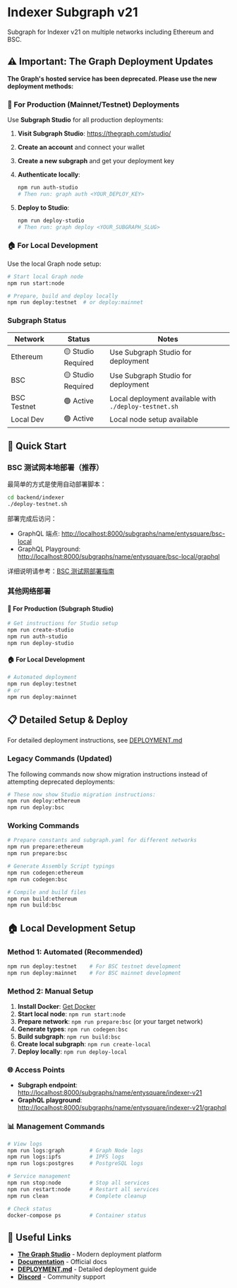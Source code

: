 # Indexer Subgraph v21

Subgraph for Indexer v21 on multiple networks including Ethereum and BSC.

## ⚠️ Important: The Graph Deployment Updates

**The Graph's hosted service has been deprecated. Please use the new deployment methods:**

### 🚀 For Production (Mainnet/Testnet) Deployments

Use **Subgraph Studio** for all production deployments:

1. **Visit Subgraph Studio**: <https://thegraph.com/studio/>
2. **Create an account** and connect your wallet
3. **Create a new subgraph** and get your deployment key
4. **Authenticate locally**:

   ```bash
   npm run auth-studio
   # Then run: graph auth <YOUR_DEPLOY_KEY>
   ```

5. **Deploy to Studio**:

   ```bash
   npm run deploy-studio
   # Then run: graph deploy <YOUR_SUBGRAPH_SLUG>
   ```

### 🏠 For Local Development

Use the local Graph node setup:

```bash
# Start local Graph node
npm run start:node

# Prepare, build and deploy locally
npm run deploy:testnet  # or deploy:mainnet
```

### Subgraph Status

| Network    | Status | Notes |
| ---------- | :----: | ----- |
| Ethereum   | 🟡 Studio Required | Use Subgraph Studio for deployment |
| BSC        | 🟡 Studio Required | Use Subgraph Studio for deployment |
| BSC Testnet| 🟢 Active | Local deployment available with `./deploy-testnet.sh` |
| Local Dev  | 🟢 Active | Local node setup available |  

## 🚀 Quick Start

### BSC 测试网本地部署（推荐）

最简单的方式是使用自动部署脚本：

```bash
cd backend/indexer
./deploy-testnet.sh
```

部署完成后访问：

- GraphQL 端点: <http://localhost:8000/subgraphs/name/entysquare/bsc-local>
- GraphQL Playground: <http://localhost:8000/subgraphs/name/entysquare/bsc-local/graphql>

详细说明请参考：[BSC 测试网部署指南](./DEPLOYMENT_BSC_TESTNET.md)

### 其他网络部署

#### 🎯 For Production (Subgraph Studio)

```bash
# Get instructions for Studio setup
npm run create-studio
npm run auth-studio
npm run deploy-studio
```

#### 🏠 For Local Development

```bash
# Automated deployment
npm run deploy:testnet
# or
npm run deploy:mainnet
```

## 📋 Detailed Setup & Deploy

For detailed deployment instructions, see [DEPLOYMENT.md](./DEPLOYMENT.md)

### Legacy Commands (Updated)

The following commands now show migration instructions instead of attempting deprecated deployments:

```bash
# These now show Studio migration instructions:
npm run deploy:ethereum
npm run deploy:bsc
```

### Working Commands

```bash
# Prepare constants and subgraph.yaml for different networks
npm run prepare:ethereum
npm run prepare:bsc

# Generate Assembly Script typings
npm run codegen:ethereum
npm run codegen:bsc

# Compile and build files  
npm run build:ethereum
npm run build:bsc
```

## 🏠 Local Development Setup

### Method 1: Automated (Recommended)

```bash
npm run deploy:testnet    # For BSC testnet development
npm run deploy:mainnet    # For BSC mainnet development  
```

### Method 2: Manual Setup

1. **Install Docker**: [Get Docker](https://docs.docker.com/get-docker/)
2. **Start local node**: `npm run start:node`
3. **Prepare network**: `npm run prepare:bsc` (or your target network)
4. **Generate types**: `npm run codegen:bsc`
5. **Build subgraph**: `npm run build:bsc`
6. **Create local subgraph**: `npm run create-local`
7. **Deploy locally**: `npm run deploy-local`

### 🌐 Access Points

- **Subgraph endpoint**: <http://localhost:8000/subgraphs/name/entysquare/indexer-v21>
- **GraphQL playground**: <http://localhost:8000/subgraphs/name/entysquare/indexer-v21/graphql>

### 📊 Management Commands

```bash
# View logs
npm run logs:graph        # Graph Node logs
npm run logs:ipfs         # IPFS logs  
npm run logs:postgres     # PostgreSQL logs

# Service management
npm run stop:node         # Stop all services
npm run restart:node      # Restart all services  
npm run clean             # Complete cleanup

# Check status
docker-compose ps         # Container status
```

## 🔗 Useful Links

- **[The Graph Studio](https://thegraph.com/studio/)** - Modern deployment platform
- **[Documentation](https://thegraph.com/docs/)** - Official docs
- **[DEPLOYMENT.md](./DEPLOYMENT.md)** - Detailed deployment guide
- **[Discord](https://discord.gg/graphprotocol)** - Community support
